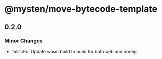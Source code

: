 # @mysten/move-bytecode-template

## 0.2.0

### Minor Changes

- 1a51c9c: Update wasm build to build for both web and nodejs
